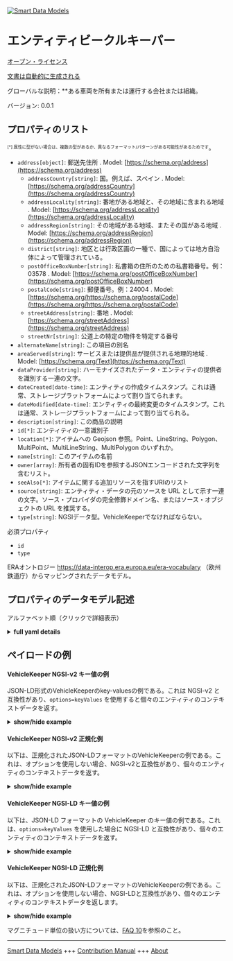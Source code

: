 <!-- 10-Header -->  
[![Smart Data Models](https://smartdatamodels.org/wp-content/uploads/2022/01/SmartDataModels_logo.png "Logo")](https://smartdatamodels.org)  
エンティティビークルキーパー  
==============<!-- /10-Header -->  
<!-- 15-License -->  
[オープン・ライセンス](https://github.com/smart-data-models//dataModel.ERA/blob/master/VehicleKeeper/LICENSE.md)  
[文書は自動的に生成される](https://docs.google.com/presentation/d/e/2PACX-1vTs-Ng5dIAwkg91oTTUdt8ua7woBXhPnwavZ0FxgR8BsAI_Ek3C5q97Nd94HS8KhP-r_quD4H0fgyt3/pub?start=false&loop=false&delayms=3000#slide=id.gb715ace035_0_60)  
<!-- /15-License -->  
<!-- 20-Description -->  
グローバルな説明：**ある車両を所有または運行する会社または組織。  
バージョン: 0.0.1  
<!-- /20-Description -->  
<!-- 30-PropertiesList -->  

## プロパティのリスト  

<sup><sub>[*] 属性に型がない場合は、複数の型があるか、異なるフォーマット/パターンがある可能性があるためです</sub></sup>。  
- `address[object]`: 郵送先住所  . Model: [https://schema.org/address](https://schema.org/address)	- `addressCountry[string]`: 国。例えば、スペイン  . Model: [https://schema.org/addressCountry](https://schema.org/addressCountry)  
	- `addressLocality[string]`: 番地がある地域と、その地域に含まれる地域  . Model: [https://schema.org/addressLocality](https://schema.org/addressLocality)  
	- `addressRegion[string]`: その地域がある地域、またその国がある地域  . Model: [https://schema.org/addressRegion](https://schema.org/addressRegion)  
	- `district[string]`: 地区とは行政区画の一種で、国によっては地方自治体によって管理されている。    
	- `postOfficeBoxNumber[string]`: 私書箱の住所のための私書箱番号。例：03578  . Model: [https://schema.org/postOfficeBoxNumber](https://schema.org/postOfficeBoxNumber)  
	- `postalCode[string]`: 郵便番号。例：24004  . Model: [https://schema.org/https://schema.org/postalCode](https://schema.org/https://schema.org/postalCode)  
	- `streetAddress[string]`: 番地  . Model: [https://schema.org/streetAddress](https://schema.org/streetAddress)  
	- `streetNr[string]`: 公道上の特定の物件を特定する番号    
- `alternateName[string]`: この項目の別名  - `areaServed[string]`: サービスまたは提供品が提供される地理的地域  . Model: [https://schema.org/Text](https://schema.org/Text)- `dataProvider[string]`: ハーモナイズされたデータ・エンティティの提供者を識別する一連の文字。  - `dateCreated[date-time]`: エンティティの作成タイムスタンプ。これは通常、ストレージプラットフォームによって割り当てられます。  - `dateModified[date-time]`: エンティティの最終変更のタイムスタンプ。これは通常、ストレージプラットフォームによって割り当てられる。  - `description[string]`: この商品の説明  - `id[*]`: エンティティの一意識別子  - `location[*]`: アイテムへの Geojson 参照。Point、LineString、Polygon、MultiPoint、MultiLineString、MultiPolygon のいずれか。  - `name[string]`: このアイテムの名前  - `owner[array]`: 所有者の固有IDを参照するJSONエンコードされた文字列を含むリスト。  - `seeAlso[*]`: アイテムに関する追加リソースを指すURIのリスト  - `source[string]`: エンティティ・データの元のソースを URL として示す一連の文字。ソース・プロバイダの完全修飾ドメイン名、またはソース・オブジェクトの URL を推奨する。  - `type[string]`: NGSIデータ型。VehicleKeeperでなければならない。  <!-- /30-PropertiesList -->  
<!-- 35-RequiredProperties -->  
必須プロパティ  
- `id`  - `type`  <!-- /35-RequiredProperties -->  
<!-- 40-RequiredProperties -->  
ERAオントロジー https://data-interop.era.europa.eu/era-vocabulary （欧州鉄道庁）からマッピングされたデータモデル。  
<!-- /40-RequiredProperties -->  
<!-- 50-DataModelHeader -->  
## プロパティのデータモデル記述  
アルファベット順（クリックで詳細表示）  
<!-- /50-DataModelHeader -->  
<!-- 60-ModelYaml -->  
<details><summary><strong>full yaml details</strong></summary>    
```yaml  
VehicleKeeper:    
  description: A company or organization that owns or operates a certain vehicle.    
  properties:    
    address:    
      description: The mailing address    
      properties:    
        addressCountry:    
          description: 'The country. For example, Spain'    
          type: string    
          x-ngsi:    
            model: https://schema.org/addressCountry    
            type: Property    
        addressLocality:    
          description: 'The locality in which the street address is, and which is in the region'    
          type: string    
          x-ngsi:    
            model: https://schema.org/addressLocality    
            type: Property    
        addressRegion:    
          description: 'The region in which the locality is, and which is in the country'    
          type: string    
          x-ngsi:    
            model: https://schema.org/addressRegion    
            type: Property    
        district:    
          description: 'A district is a type of administrative division that, in some countries, is managed by the local government'    
          type: string    
          x-ngsi:    
            type: Property    
        postOfficeBoxNumber:    
          description: 'The post office box number for PO box addresses. For example, 03578'    
          type: string    
          x-ngsi:    
            model: https://schema.org/postOfficeBoxNumber    
            type: Property    
        postalCode:    
          description: 'The postal code. For example, 24004'    
          type: string    
          x-ngsi:    
            model: https://schema.org/https://schema.org/postalCode    
            type: Property    
        streetAddress:    
          description: The street address    
          type: string    
          x-ngsi:    
            model: https://schema.org/streetAddress    
            type: Property    
        streetNr:    
          description: Number identifying a specific property on a public street    
          type: string    
          x-ngsi:    
            type: Property    
      type: object    
      x-ngsi:    
        model: https://schema.org/address    
        type: Property    
    alternateName:    
      description: An alternative name for this item    
      type: string    
      x-ngsi:    
        type: Property    
    areaServed:    
      description: The geographic area where a service or offered item is provided    
      type: string    
      x-ngsi:    
        model: https://schema.org/Text    
        type: Property    
    dataProvider:    
      description: A sequence of characters identifying the provider of the harmonised data entity    
      type: string    
      x-ngsi:    
        type: Property    
    dateCreated:    
      description: Entity creation timestamp. This will usually be allocated by the storage platform    
      format: date-time    
      type: string    
      x-ngsi:    
        type: Property    
    dateModified:    
      description: Timestamp of the last modification of the entity. This will usually be allocated by the storage platform    
      format: date-time    
      type: string    
      x-ngsi:    
        type: Property    
    description:    
      description: A description of this item    
      type: string    
      x-ngsi:    
        type: Property    
    id:    
      anyOf:    
        - description: Identifier format of any NGSI entity    
          maxLength: 256    
          minLength: 1    
          pattern: ^[\w\-\.\{\}\$\+\*\[\]`|~^@!,:\\]+$    
          type: string    
          x-ngsi:    
            type: Property    
        - description: Identifier format of any NGSI entity    
          format: uri    
          type: string    
          x-ngsi:    
            type: Property    
      description: Unique identifier of the entity    
      x-ngsi:    
        type: Property    
    location:    
      description: 'Geojson reference to the item. It can be Point, LineString, Polygon, MultiPoint, MultiLineString or MultiPolygon'    
      oneOf:    
        - description: Geojson reference to the item. Point    
          properties:    
            bbox:    
              items:    
                type: number    
              minItems: 4    
              type: array    
            coordinates:    
              items:    
                type: number    
              minItems: 2    
              type: array    
            type:    
              enum:    
                - Point    
              type: string    
          required:    
            - type    
            - coordinates    
          title: GeoJSON Point    
          type: object    
          x-ngsi:    
            type: GeoProperty    
        - description: Geojson reference to the item. LineString    
          properties:    
            bbox:    
              items:    
                type: number    
              minItems: 4    
              type: array    
            coordinates:    
              items:    
                items:    
                  type: number    
                minItems: 2    
                type: array    
              minItems: 2    
              type: array    
            type:    
              enum:    
                - LineString    
              type: string    
          required:    
            - type    
            - coordinates    
          title: GeoJSON LineString    
          type: object    
          x-ngsi:    
            type: GeoProperty    
        - description: Geojson reference to the item. Polygon    
          properties:    
            bbox:    
              items:    
                type: number    
              minItems: 4    
              type: array    
            coordinates:    
              items:    
                items:    
                  items:    
                    type: number    
                  minItems: 2    
                  type: array    
                minItems: 4    
                type: array    
              type: array    
            type:    
              enum:    
                - Polygon    
              type: string    
          required:    
            - type    
            - coordinates    
          title: GeoJSON Polygon    
          type: object    
          x-ngsi:    
            type: GeoProperty    
        - description: Geojson reference to the item. MultiPoint    
          properties:    
            bbox:    
              items:    
                type: number    
              minItems: 4    
              type: array    
            coordinates:    
              items:    
                items:    
                  type: number    
                minItems: 2    
                type: array    
              type: array    
            type:    
              enum:    
                - MultiPoint    
              type: string    
          required:    
            - type    
            - coordinates    
          title: GeoJSON MultiPoint    
          type: object    
          x-ngsi:    
            type: GeoProperty    
        - description: Geojson reference to the item. MultiLineString    
          properties:    
            bbox:    
              items:    
                type: number    
              minItems: 4    
              type: array    
            coordinates:    
              items:    
                items:    
                  items:    
                    type: number    
                  minItems: 2    
                  type: array    
                minItems: 2    
                type: array    
              type: array    
            type:    
              enum:    
                - MultiLineString    
              type: string    
          required:    
            - type    
            - coordinates    
          title: GeoJSON MultiLineString    
          type: object    
          x-ngsi:    
            type: GeoProperty    
        - description: Geojson reference to the item. MultiLineString    
          properties:    
            bbox:    
              items:    
                type: number    
              minItems: 4    
              type: array    
            coordinates:    
              items:    
                items:    
                  items:    
                    items:    
                      type: number    
                    minItems: 2    
                    type: array    
                  minItems: 4    
                  type: array    
                type: array    
              type: array    
            type:    
              enum:    
                - MultiPolygon    
              type: string    
          required:    
            - type    
            - coordinates    
          title: GeoJSON MultiPolygon    
          type: object    
          x-ngsi:    
            type: GeoProperty    
      x-ngsi:    
        type: GeoProperty    
    name:    
      description: The name of this item    
      type: string    
      x-ngsi:    
        type: Property    
    owner:    
      description: A List containing a JSON encoded sequence of characters referencing the unique Ids of the owner(s)    
      items:    
        anyOf:    
          - description: Identifier format of any NGSI entity    
            maxLength: 256    
            minLength: 1    
            pattern: ^[\w\-\.\{\}\$\+\*\[\]`|~^@!,:\\]+$    
            type: string    
            x-ngsi:    
              type: Property    
          - description: Identifier format of any NGSI entity    
            format: uri    
            type: string    
            x-ngsi:    
              type: Property    
        description: Unique identifier of the entity    
        x-ngsi:    
          type: Property    
      type: array    
      x-ngsi:    
        type: Property    
    seeAlso:    
      description: list of uri pointing to additional resources about the item    
      oneOf:    
        - items:    
            format: uri    
            type: string    
          minItems: 1    
          type: array    
        - format: uri    
          type: string    
      x-ngsi:    
        type: Property    
    source:    
      description: 'A sequence of characters giving the original source of the entity data as a URL. Recommended to be the fully qualified domain name of the source provider, or the URL to the source object'    
      type: string    
      x-ngsi:    
        type: Property    
    type:    
      description: NGSI data type. It has to be VehicleKeeper    
      enum:    
        - VehicleKeeper    
      type: string    
      x-ngsi:    
        type: Property    
  required:    
    - id    
    - type    
  type: object    
  x-derived-from: http://data.europa.eu/949/VehicleKeeper    
  x-disclaimer: 'Redistribution and use in source and binary forms, with or without modification, are permitted  provided that the license conditions are met. Copyleft (c) 2023 Contributors to Smart Data Models Program'    
  x-license-url: https://github.com/smart-data-models/dataModel.ERA/blob/master/VehicleKeeper/LICENSE.md    
  x-model-schema: https://smart-data-models.github.io/dataModel.ERA/Certificate/schema.json    
  x-model-tags: 'ERA vocabulary, railway, train'    
  x-version: 0.0.1    
```  
</details>    
<!-- /60-ModelYaml -->  
<!-- 70-MiddleNotes -->  
<!-- /70-MiddleNotes -->  
<!-- 80-Examples -->  
## ペイロードの例  
#### VehicleKeeper NGSI-v2 キー値の例  
JSON-LD形式のVehicleKeeperのkey-valuesの例である。これは NGSI-v2 と互換性があり、`options=keyValues` を使用すると個々のエンティティのコンテキストデータを返す。  
<details><summary><strong>show/hide example</strong></summary>    
```json  
{  
  "id": "urn:ngsi-ld:VehicleKeeper:id:XXBI:45242122",  
  "dateCreated": "2021-09-14T02:23:10Z",  
  "dateModified": "1997-03-24T06:16:52Z",  
  "source": "K",  
  "name": "Quite receive message front include indeed with. Sign coach actu",  
  "alternateName": "Measure how American red. Child few inside save. Wonder total moment safe democratic wonder.",  
  "description": "Produce car space whose. Travel candidate compare forget still.",  
  "dataProvider": "Card rise their doctor together enjoy cle",  
  "owner": [  
    "urn:ngsi-ld:VehicleKeeper:items:ETMT:35445191",  
    "urn:ngsi-ld:VehicleKeeper:items:ZVVO:84115238"  
  ],  
  "seeAlso": [  
    "urn:ngsi-ld:VehicleKeeper:items:HCCU:66226906"  
  ],  
  "location": {  
    "type": "Point",  
    "coordinates": [  
      48.213131,  
      -151.498321  
    ]  
  },  
  "address": {  
    "streetAddress": "Company recently close affect. Others Congress ",  
    "addressLocality": "Region purpose probably expert road give. Occur and according some. Event outside usually newspaper.",  
    "addressRegion": "Remember discuss Democrat party. Since claim appear stuff pull alo",  
    "addressCountry": "Nature find",  
    "postalCode": "Point begin economy minute. Necessary candidate woman church which beautiful.",  
    "postOfficeBoxNumber": "Affect top receive to security remember area street. Only operation important modern thing join.",  
    "streetNr": "Significant defense agent now ",  
    "district": "Pass heart with several esta"  
  },  
  "areaServed": "So memory ve",  
  "type": "VehicleKeeper"  
}  
```  
</details>  
#### VehicleKeeper NGSI-v2 正規化例  
以下は、正規化されたJSON-LDフォーマットのVehicleKeeperの例である。これは、オプションを使用しない場合、NGSI-v2と互換性があり、個々のエンティティのコンテキストデータを返す。  
<details><summary><strong>show/hide example</strong></summary>    
```json  
{  
  "id": "urn:ngsi-ld:VehicleKeeper:id:XXBI:45242122",  
  "dateCreated": {  
    "type": "DateTime",  
    "value": "2021-09-14T02:23:10Z"  
  },  
  "dateModified": {  
    "type": "DateTime",  
    "value": "1997-03-24T06:16:52Z"  
  },  
  "source": {  
    "type": "Text",  
    "value": "K"  
  },  
  "name": {  
    "type": "Text",  
    "value": "Quite receive message front include indeed with. Sign coach actu"  
  },  
  "alternateName": {  
    "type": "Text",  
    "value": "Measure how American red. Child few inside save. Wonder total moment safe democratic wonder."  
  },  
  "description": {  
    "type": "Text",  
    "value": "Produce car space whose. Travel candidate compare forget still."  
  },  
  "dataProvider": {  
    "type": "Text",  
    "value": "Card rise their doctor together enjoy cle"  
  },  
  "owner": {  
    "type": "StructuredValue",  
    "value": [  
      "urn:ngsi-ld:VehicleKeeper:items:ETMT:35445191",  
      "urn:ngsi-ld:VehicleKeeper:items:ZVVO:84115238"  
    ]  
  },  
  "seeAlso": {  
    "type": "StructuredValue",  
    "value": [  
      "urn:ngsi-ld:VehicleKeeper:items:HCCU:66226906"  
    ]  
  },  
  "location": {  
    "type": "geo:json",  
    "value": {  
      "type": "Point",  
      "coordinates": {  
        "type": "StructuredValue",  
        "value": [  
          48.213131,  
          -151.498321  
        ]  
      }  
    }  
  },  
  "address": {  
    "type": "StructuredValue",  
    "value": {  
      "streetAddress": {  
        "type": "Text",  
        "value": "Company recently close affect. Others Congress "  
      },  
      "addressLocality": {  
        "type": "Text",  
        "value": "Region purpose probably expert road give. Occur and according some. Event outside usually newspaper."  
      },  
      "addressRegion": {  
        "type": "Text",  
        "value": "Remember discuss Democrat party. Since claim appear stuff pull alo"  
      },  
      "addressCountry": {  
        "type": "Text",  
        "value": "Nature find"  
      },  
      "postalCode": {  
        "type": "Text",  
        "value": "Point begin economy minute. Necessary candidate woman church which beautiful."  
      },  
      "postOfficeBoxNumber": {  
        "type": "Text",  
        "value": "Affect top receive to security remember area street. Only operation important modern thing join."  
      },  
      "streetNr": {  
        "type": "Text",  
        "value": "Significant defense agent now "  
      },  
      "district": {  
        "type": "Text",  
        "value": "Pass heart with several esta"  
      }  
    }  
  },  
  "areaServed": {  
    "type": "Text",  
    "value": "So memory ve"  
  },  
  "type": "VehicleKeeper"  
}  
```  
</details>  
#### VehicleKeeper NGSI-LD キー値の例  
以下は、JSON-LD フォーマットの VehicleKeeper のキー値の例である。これは、`options=keyValues` を使用した場合に NGSI-LD と互換性があり、個々のエンティティのコンテキストデータを返す。  
<details><summary><strong>show/hide example</strong></summary>    
```json  
{  
  "id": "urn:ngsi-ld:VehicleKeeper:id:XXBI:45242122",  
  "dateCreated": "2021-09-14T02:23:10Z",  
  "dateModified": "1997-03-24T06:16:52Z",  
  "source": "K",  
  "name": "Quite receive message front include indeed with. Sign coach actu",  
  "alternateName": "Measure how American red. Child few inside save. Wonder total moment safe democratic wonder.",  
  "description": "Produce car space whose. Travel candidate compare forget still.",  
  "dataProvider": "Card rise their doctor together enjoy cle",  
  "owner": [  
    "urn:ngsi-ld:VehicleKeeper:items:ETMT:35445191",  
    "urn:ngsi-ld:VehicleKeeper:items:ZVVO:84115238"  
  ],  
  "seeAlso": [  
    "urn:ngsi-ld:VehicleKeeper:items:HCCU:66226906"  
  ],  
  "location": {  
    "type": "Point",  
    "coordinates": [  
      48.213131,  
      -151.498321  
    ]  
  },  
  "address": {  
    "streetAddress": "Company recently close affect. Others Congress ",  
    "addressLocality": "Region purpose probably expert road give. Occur and according some. Event outside usually newspaper.",  
    "addressRegion": "Remember discuss Democrat party. Since claim appear stuff pull alo",  
    "addressCountry": "Nature find",  
    "postalCode": "Point begin economy minute. Necessary candidate woman church which beautiful.",  
    "postOfficeBoxNumber": "Affect top receive to security remember area street. Only operation important modern thing join.",  
    "streetNr": "Significant defense agent now ",  
    "district": "Pass heart with several esta"  
  },  
  "areaServed": "So memory ve",  
  "type": "VehicleKeeper",  
  "@context": [  
    "https://raw.githubusercontent.com/smart-data-models/dataModel.ERA/master/context.jsonld"  
  ]  
}  
```  
</details>  
#### VehicleKeeper NGSI-LD 正規化例  
以下は、正規化されたJSON-LDフォーマットのVehicleKeeperの例である。これは、オプションを使用しない場合、NGSI-LDと互換性があり、個々のエンティティのコンテキストデータを返します。  
<details><summary><strong>show/hide example</strong></summary>    
```json  
{  
  "id": "urn:ngsi-ld:VehicleKeeper:id:OQLK:27164371",  
  "dateCreated": {  
    "type": "Property",  
    "value": {  
      "@type": "DateTime",  
      "@value": "2011-12-25T16:50:11Z"  
    }  
  },  
  "dateModified": {  
    "type": "Property",  
    "value": {  
      "@type": "DateTime",  
      "@value": "1994-07-16T07:43:37Z"  
    }  
  },  
  "source": {  
    "type": "Property",  
    "value": "Shake ago quality hard suddenly. Campaign data itself them industry."  
  },  
  "name": {  
    "type": "Property",  
    "value": "Less walk way success. Kitchen realize edge level action. Reduc"  
  },  
  "alternateName": {  
    "type": "Property",  
    "value": "Wall cold determine who. Water whether under else blue get."  
  },  
  "description": {  
    "type": "Property",  
    "value": "Color opportunity player prevent ago tonight pretty. Themselves nation d"  
  },  
  "dataProvider": {  
    "type": "Property",  
    "value": "Space customer statement issue daughter than already."  
  },  
  "owner": {  
    "type": "Property",  
    "value": [  
      "urn:ngsi-ld:VehicleKeeper:items:VRJH:99019247",  
      "urn:ngsi-ld:VehicleKeeper:items:JMRS:40266513"  
    ]  
  },  
  "seeAlso": {  
    "type": "Property",  
    "value": [  
      "urn:ngsi-ld:VehicleKeeper:items:RXUF:20636106"  
    ]  
  },  
  "location": {  
    "type": "Property",  
    "value": {  
      "type": "Point",  
      "coordinates": [  
        -68.0082615,  
        43.406974  
      ]  
    }  
  },  
  "address": {  
    "type": "Property",  
    "value": {  
      "streetAddress": "Resource scientist company not choice. Move with professor discussion. Stuff less activity either arrive gun American ",  
      "addressLocality": "Inside third practice occur",  
      "addressRegion": "Notice",  
      "addressCountry": "How choice lay. With always game opportunity early. Practice list local particular paper though. Trouble professional Democrat ahead.",  
      "postalCode": "Capital give subject pull. School authority follow set something create.",  
      "postOfficeBoxNumber": "While once summer executive. Wife idea ",  
      "streetNr": "Store hard add. Food down about significa",  
      "district": "Hear real we information."  
    }  
  },  
  "areaServed": {  
    "type": "Property",  
    "value": "Air beat year help wrong production and upon. Full long suddenly prevent policy c"  
  },  
  "type": "VehicleKeeper",  
  "@context": [  
    "https://raw.githubusercontent.com/smart-data-models/dataModel.ERA/master/context.jsonld"  
  ]  
}  
```  
</details><!-- /80-Examples -->  
<!-- 90-FooterNotes -->  
<!-- /90-FooterNotes -->  
<!-- 95-Units -->  
マグニチュード単位の扱い方については、[FAQ 10](https://smartdatamodels.org/index.php/faqs/)を参照のこと。  
<!-- /95-Units -->  
<!-- 97-LastFooter -->  
---  
[Smart Data Models](https://smartdatamodels.org) +++ [Contribution Manual](https://bit.ly/contribution_manual) +++ [About](https://bit.ly/Introduction_SDM)<!-- /97-LastFooter -->  
